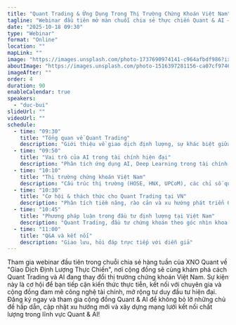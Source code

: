 ```yaml
---
title: "Quant Trading & Ứng Dụng Trong Thị Trường Chứng Khoán Việt Nam"
tagline: "Webinar đầu tiên mở màn chuỗi chia sẻ thực chiến Quant & AI – kết nối cộng đồng, cập nhật xu hướng, khai phá tư duy đầu tư hiện đại."
date: "2025-10-18 09:30"
type: "Webinar"
format: "Online"
location: ""
mapLink: ""
image: "https://images.unsplash.com/photo-1737690974141-c964afbdf986?ixlib=rb-4.1.0&ixid=M3wxMjA3fDB8MHxwaG90by1wYWdlfHx8fGVufDB8fHx8fA%3D%3D&auto=format&fit=crop&q=80&w=1025"
aboutImage: "https://images.unsplash.com/photo-1516397281156-ca07cf9746fc?ixlib=rb-4.1.0&ixid=M3wxMjA3fDB8MHxwaG90by1wYWdlfHx8fGVufDB8fHx8fA%3D%3D&auto=format&fit=crop&q=80&w=1470"
imageAfter: ""
order: 4
duration: 90
enableCalendar: true
speakers:
  - "duc-bui"
slideUrl: ""
videoUrl: ""
schedule:
  - time: "09:30"
    title: "Tổng quan về Quant Trading"
    description: "Giới thiệu về giao dịch định lượng, sự khác biệt giữa trading thủ công và algorithmic trading."
  - time: "09:50"
    title: "Vai trò của AI trong tài chính hiện đại"
    description: "Phân tích ứng dụng AI, Deep Learning trong tài chính và các câu chuyện thành công như Renaissance Technologies, BlackRock Aladdin."
  - time: "10:10"
    title: "Thị trường chứng khoán Việt Nam"
    description: "Cấu trúc thị trường (HOSE, HNX, UPCoM), các chỉ số quan trọng (VN-Index, VN30), sản phẩm đầu tư (cổ phiếu, trái phiếu, ETF, phái sinh)."
  - time: "10:30"
    title: "Cơ hội & thách thức cho Quant Trading tại VN"
    description: "Phân tích tiềm năng, rào cản và xu hướng phát triển Quant Trading tại Việt Nam."
  - time: "10:45"
    title: "Phương pháp luận trong đầu tư định lượng tại Việt Nam"
    description: "Quant Trading, đầu tư chứng khoán theo góc nhìn khoa học."
  - time: "11:00"
    title: "Q&A và kết nối"
    description: "Giao lưu, hỏi đáp trực tiếp với diễn giả"
---
```


Tham gia webinar đầu tiên trong chuỗi chia sẻ hàng tuần của XNO Quant về "Giao Dịch Định Lượng Thực Chiến", nơi cộng đồng sẽ cùng khám phá cách Quant Trading và AI đang thay đổi thị trường chứng khoán Việt Nam. Sự kiện này là cơ hội để bạn tiếp cận kiến thức thực tiễn, kết nối với chuyên gia và cộng đồng đam mê công nghệ tài chính, mở rộng tư duy đầu tư hiện đại. Đăng ký ngay và tham gia cộng đồng Quant & AI để không bỏ lỡ những chủ đề hấp dẫn, cập nhật xu hướng mới và xây dựng mạng lưới kết nối chất lượng trong lĩnh vực Quant & AI!
